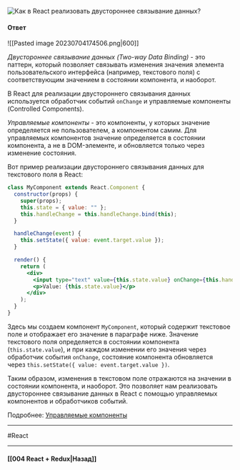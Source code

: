 ![Как в React реализовать двустороннее связывание данных?](https://youtu.be/HBSAjY-xh3k?t=355)

#### Ответ

![[Pasted image 20230704174506.png|600]]

*Двустороннее связывание данных (Two-way Data Binding)* - это паттерн, который позволяет связывать изменения значения элемента пользовательского интерфейса (например, текстового поля) с соответствующим значением в состоянии компонента, и наоборот.

В React для реализации двустороннего связывания данных используется обработчик событий `onChange` и управляемые компоненты (Controlled Components).

*Управляемые компоненты* - это компоненты, у которых значение определяется не пользователем, а компонентом самим. Для управляемых компонентов значение определяется в состоянии компонента, а не в DOM-элементе, и обновляется только через изменение состояния.

Вот пример реализации двустороннего связывания данных для текстового поля в React:

```jsx
class MyComponent extends React.Component {
  constructor(props) {
    super(props);
    this.state = { value: "" };
    this.handleChange = this.handleChange.bind(this);
  }

  handleChange(event) {
    this.setState({ value: event.target.value });
  }

  render() {
    return (
      <div>
        <input type="text" value={this.state.value} onChange={this.handleChange} />
        <p>Value: {this.state.value}</p>
      </div>
    );
  }
}
```

Здесь мы создаем компонент `MyComponent`, который содержит текстовое поле и отображает его значение в параграфе ниже. Значение текстового поля определяется в состоянии компонента (`this.state.value`), и при каждом изменении его значения через обработчик события `onChange`, состояние компонента обновляется через `this.setState({ value: event.target.value })`.

Таким образом, изменения в текстовом поле отражаются на значении в состоянии компонента, и наоборот. Это позволяет нам реализовать двустороннее связывание данных в React с помощью управляемых компонентов и обработчиков событий.

Подробнее: [Управляемые компоненты](https://ru.legacy.reactjs.org/docs/forms.html#controlled-components)

____
#React 

____

#### [[004 React + Redux|Назад]]